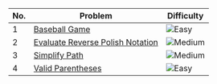 | No. | Problem | Difficulty |
|-----|---------|------------|
| 1 | [Baseball Game](https://leetcode.com/problems/baseball-game/) | ![Easy](https://img.shields.io/badge/-Easy-brightgreen) |
| 2  | [Evaluate Reverse Polish Notation](https://leetcode.com/problems/evaluate-reverse-polish-notation/) | ![Medium](https://img.shields.io/badge/-Medium-yellow) |
| 3  | [Simplify Path](https://leetcode.com/problems/simplify-path/) | ![Medium](https://img.shields.io/badge/-Medium-yellow) |
| 4  | [Valid Parentheses](https://leetcode.com/problems/valid-parentheses/) | ![Easy](https://img.shields.io/badge/-Easy-brightgreen) |


